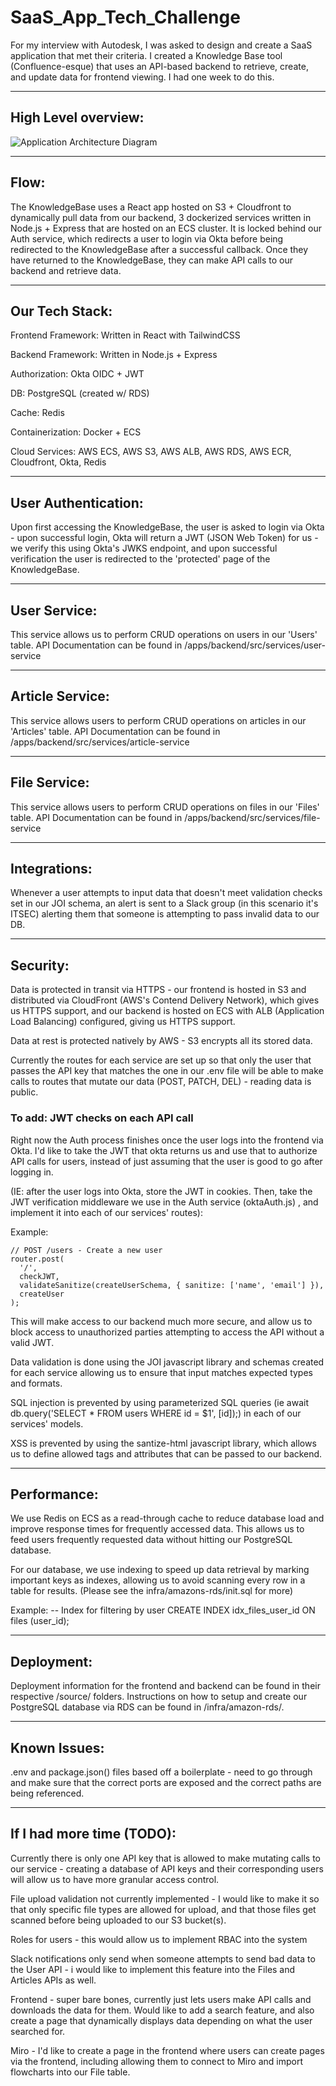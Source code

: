 # SaaS_App_Tech_Challenge
For my interview with Autodesk, I was asked to design and create a SaaS application that met their criteria. I created a Knowledge Base tool (Confluence-esque) that uses an API-based backend to retrieve, create, and update data for frontend viewing. I had one week to do this.

---------------------------------------------------------

## High Level overview:

![Application Architecture Diagram](https://github.com/user-attachments/assets/ec32d0ae-a2f4-4bc8-94c5-c91508b63ad8)


---------------------------------------------------------

## Flow:

The KnowledgeBase uses a React app hosted on S3 + Cloudfront to dynamically pull data from our backend, 3 dockerized services written in Node.js + Express that are hosted on an ECS cluster. 
It is locked behind our Auth service, which redirects a user to login via Okta before being redirected to the KnowledgeBase after a successful callback. 
Once they have returned to the KnowledgeBase, they can make API calls to our backend and retrieve data.

---------------------------------------------------------


## Our Tech Stack:

Frontend Framework: Written in React with TailwindCSS

Backend Framework: Written in Node.js + Express

Authorization:	Okta OIDC + JWT

DB:	PostgreSQL (created w/ RDS)

Cache:	Redis

Containerization:	Docker + ECS

Cloud Services:	AWS ECS, AWS S3, AWS ALB, AWS RDS, AWS ECR, Cloudfront, Okta, Redis

---------------------------------------------------------

## User Authentication:

Upon first accessing the KnowledgeBase, the user is asked to login via Okta - upon successful login, Okta will return a JWT (JSON Web Token) for us - we verify this using Okta's JWKS endpoint, and upon successful verification the user is redirected to the 'protected' page of the KnowledgeBase.

---------------------------------------------------------

## User Service:

This service allows us to perform CRUD operations on users in our 'Users' table. 
API Documentation can be found in /apps/backend/src/services/user-service

---------------------------------------------------------

## Article Service:

This service allows users to perform CRUD operations on articles in our 'Articles' table. 
API Documentation can be found in /apps/backend/src/services/article-service

---------------------------------------------------------

## File Service:

This service allows users to perform CRUD operations on files in our 'Files' table. 
API Documentation can be found in /apps/backend/src/services/file-service

---------------------------------------------------------

## Integrations:

Whenever a user attempts to input data that doesn't meet validation checks set in our JOI schema, an alert is sent to a Slack group (in this scenario it's ITSEC) alerting them that someone is attempting to pass invalid data to our DB.

---------------------------------------------------------

## Security:

Data is protected in transit via HTTPS - our frontend is hosted in S3 and distributed via CloudFront (AWS's Contend Delivery Network), which gives us HTTPS support, and our backend is hosted on ECS with ALB (Application Load Balancing) configured, giving us HTTPS support.

Data at rest is protected natively by AWS - S3 encrypts all its stored data.

Currently the routes for each service are set up so that only the user that passes the API key that matches the one in our .env file will be able to make calls to routes that mutate our data (POST, PATCH, DEL) - reading data is public.

### To add: JWT checks on each API call 

Right now the Auth process finishes once the user logs into the frontend via Okta. I'd like to take the JWT that okta returns us and use that to authorize API calls for users, instead of just assuming that the user is good to go after logging in.

(IE: after the user logs into Okta, store the JWT in cookies. Then, take the JWT verification middleware we use in the Auth service (oktaAuth.js) , and implement it into each of our services' routes):

Example:
```
// POST /users - Create a new user
router.post(
  '/',
  checkJWT,
  validateSanitize(createUserSchema, { sanitize: ['name', 'email'] }),
  createUser
);
```
This will make access to our backend much more secure, and allow us to block access to unauthorized parties attempting to access the API without a valid JWT.

Data validation is done using the JOI javascript library and schemas created for each service allowing us to ensure that input matches expected types and formats.

SQL injection is prevented by using parameterized SQL queries (ie await db.query('SELECT * FROM users WHERE id = $1', [id]);) in each of our services' models.

XSS is prevented by using the santize-html javascript library, which allows us to define allowed tags and attributes that can be passed to our backend.

---------------------------------------------------------

## Performance:

We use Redis on ECS as a read-through cache to reduce database load and improve response times for frequently accessed data. This allows us to feed users frequently requested data without hitting our PostgreSQL database.

For our database, we use indexing to speed up data retrieval by marking important keys as indexes, allowing us to avoid scanning every row in a table for results. (Please see the infra/amazons-rds/init.sql for more)

Example:
-- Index for filtering by user
CREATE INDEX idx_files_user_id ON files (user_id);


---------------------------------------------------------

## Deployment: 

Deployment information for the frontend and backend can be found in their respective /source/ folders. Instructions on how to setup and create our PostgreSQL database via RDS can be found in /infra/amazon-rds/.

---------------------------------------------------------

## Known Issues:

.env and package.json() files based off a boilerplate - need to go through and make sure that the correct ports are exposed and the correct paths are being referenced.

---------------------------------------------------------

## If I had more time (TODO):

Currently there is only one API key that is allowed to make mutating calls to our service - creating a database of API keys and their corresponding users will allow us to have more granular access control.

File upload validation not currently implemented - I would like to make it so that only specific file types are allowed for upload, and that those files get scanned before being uploaded to our S3 bucket(s).

Roles for users - this would allow us to implement RBAC into the system

Slack notifications only send when someone attempts to send bad data to the User API - i would like to implement this feature into the Files and Articles APIs as well.

Frontend - super bare bones, currently just lets users make API calls and downloads the data for them. Would like to add a search feature, and also create a page that dynamically displays data depending on what the user searched for.

Miro - I'd like to create a page in the frontend where users can create pages via the frontend, including allowing them to connect to Miro and import flowcharts into our File table.


